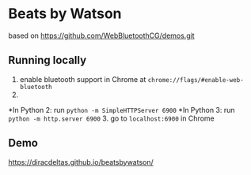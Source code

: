 # Beats by Watson

based on https://github.com/WebBluetoothCG/demos.git

## Running locally

1. enable bluetooth support in Chrome at `chrome://flags/#enable-web-bluetooth`
2. 
  *In Python 2: run `python -m SimpleHTTPServer 6900`
  *In Python 3: run `python -m http.server 6900`
3. go to `localhost:6900` in Chrome

## Demo

https://diracdeltas.github.io/beatsbywatson/
